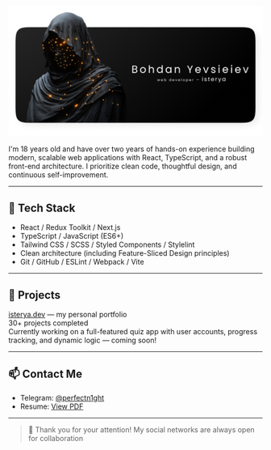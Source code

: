 ![Readme-img](./readme-img.png)

I'm 18 years old and have over two years of hands-on experience building modern, scalable web applications with React, TypeScript, and a robust front-end architecture. I prioritize clean code, thoughtful design, and continuous self-improvement.

---

## 🚀 Tech Stack

- React / Redux Toolkit / Next.js
- TypeScript / JavaScript (ES6+)
- Tailwind CSS / SCSS / Styled Components / Stylelint
- Clean architecture (including Feature-Sliced Design principles)
- Git / GitHub / ESLint / Webpack / Vite

---

## 💼 Projects

[isterya.dev](https://www.isterya.dev/) — my personal portfolio  
30+ projects completed  
Currently working on a full-featured quiz app with user accounts, progress tracking, and dynamic logic — coming soon!

---

## 📫 Contact Me

- Telegram: [@perfectn1ght](https://t.me/perfectn1ght)
- Resume: [View PDF](https://drive.google.com/file/d/1KIwPtCVCfr7uzwX1EYivj9Y_yJhQpLX-/view?usp=sharing)

---

> 💬 Thank you for your attention! My social networks are always open for collaboration
